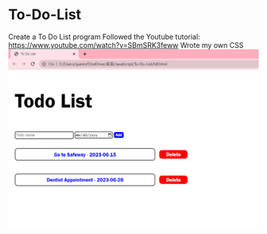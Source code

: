 # To-Do-List
Create a To Do List program
Followed the Youtube tutorial: https://www.youtube.com/watch?v=SBmSRK3feww
Wrote my own CSS
![Alt text](preview.png)
